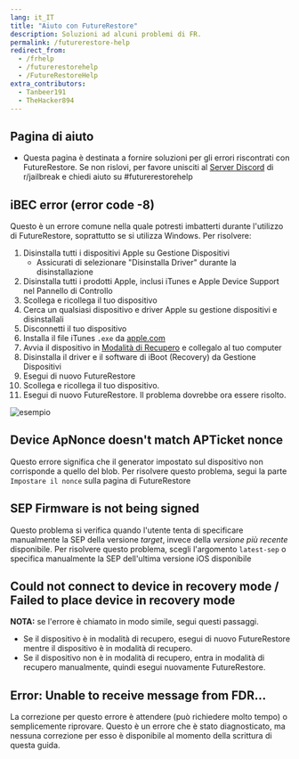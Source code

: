 ```yaml
---
lang: it_IT
title: "Aiuto con FutureRestore"
description: Soluzioni ad alcuni problemi di FR.
permalink: /futurerestore-help
redirect_from:
  - /frhelp
  - /futurerestorehelp
  - /FutureRestoreHelp
extra_contributors:
  - Tanbeer191
  - TheHacker894
---
```


## Pagina di aiuto

- Questa pagina è destinata a fornire soluzioni per gli errori riscontrati con FutureRestore. Se non rislovi, per favore unisciti al [Server Discord](https://discord.gg/9apvC4C3CC) di r/jailbreak e chiedi aiuto su #futurerestorehelp

## iBEC error (error code -8)
Questo è un errore comune nella quale potresti imbatterti durante l'utilizzo di FutureRestore, soprattutto se si utilizza Windows. Per risolvere:
1. Disinstalla tutti i dispositivi Apple su Gestione Dispositivi
    - Assicurati di selezionare "Disinstalla Driver" durante la disinstallazione
1. Disinstalla tutti i prodotti Apple, inclusi iTunes e Apple Device Support nel Pannello di Controllo
1. Scollega e ricollega il tuo dispositivo
1. Cerca un qualsiasi dispositivo e driver Apple su gestione dispositivi e disinstallali
1. Disconnetti il tuo dispositivo
1. Installa il file iTunes `.exe` da [apple.com](https://support.apple.com/kb/DL1816?locale=en_US)
1. Avvia il dispositivo in [Modalità di Recupero](https://www.howtogeek.com/396530/how-to-put-your-iphone-or-ipad-into-recovery-mode/) e collegalo al tuo computer
1. Disinstalla il driver e il software di iBoot (Recovery) da Gestione Dispositivi
1. Esegui di nuovo FutureRestore
1. Scollega e ricollega il tuo dispositivo.
1. Esegui di nuovo FutureRestore. Il problema dovrebbe ora essere risolto.

![esempio](https://media.discordapp.net/attachments/825122925204078622/839186681202212904/unknown.png)

## Device ApNonce doesn't match APTicket nonce

Questo errore significa che il generator impostato sul dispositivo non corrisponde a quello del blob. Per risolvere questo problema, segui la parte `Impostare il nonce` sulla <router-link to="/futurerestore">pagina di FutureRestore</router-link>

## SEP Firmware is not being signed

Questo problema si verifica quando l'utente tenta di specificare manualmente la SEP della versione *target*, invece della *versione più recente* disponibile. Per risolvere questo problema, scegli l'argomento `latest-sep` o specifica manualmente la SEP dell'ultima versione iOS disponibile

## Could not connect to device in recovery mode / Failed to place device in recovery mode

**NOTA:** se l'errore è chiamato in modo simile, segui questi passaggi.

- Se il dispositivo è in modalità di recupero, esegui di nuovo FutureRestore mentre il dispositivo è in modalità di recupero.
- Se il dispositivo non è in modalità di recupero, entra in modalità di recupero manualmente, quindi esegui nuovamente FutureRestore.

## Error: Unable to receive message from FDR...

La correzione per questo errore è attendere (può richiedere molto tempo) o semplicemente riprovare. Questo è un errore che è stato diagnosticato, ma nessuna correzione per esso è disponibile al momento della scrittura di questa guida.
